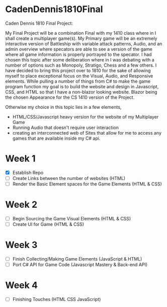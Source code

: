 # CadenDennis1810Final
Caden Dennis 1810 Final Project:

My Final Project will be a combination Final with my 1410 class where in I shall create a multiplayer game(s). 
My Primary game will be an extremely interactive version of Battleship with variable attack patterns, Audio, and an admin overview where specators are able to see a version of the game
where all game information is properly portrayed to the specator. I had chosen this topic after some deliberation where in I was debating with a number of options such as Monopoly, Stratigo, Chess and a few others.
I have decided to bring this project over to 1810 for the sake of allowing myself to place exceptional focus on the Visual, Audio, and Responsive elements. While pulling a number of things from C#
to make the game program function my goal is to build the website and design in Javascript, CSS, and HTML so that I have a non-blazor looking website. Blazor being the chosen Appearance for 
the CS 1410 version of the Project.

Otherwise my choice in this topic lies in a few elements, 
* HTML/CSS/Javascript heavy version for the website of my Multiplayer Game
* Running Audio that doesn't require user interaction
* creating an interconnected web of Sites that allow for me to access any games that are available inside my C# api.

# Week 1
- [x] Establish Repo
- [ ] Create Links between the number of websites (HTML)
- [ ] Render the Basic Element spaces for the Game Elements (HTML & CSS)
# Week 2
- [ ] Begin Sourcing the Game Visual Elements (HTML & CSS)
- [ ] Create UI for Game (HTML & CSS)
# Week 3
- [ ] Finish Collecting/Making Game Elements (JavaScript & HTML)
- [ ] Port C# API for Game Code (Javascript Mastery & Back-end API)
# Week 4
- [ ] Finishing Touches (HTML CSS JavaScript)
